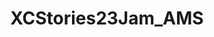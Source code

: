 ---
title: XCStories23Jam_AMS
redirect_to: https://jamboard.google.com/d/1g8vVRGWzMPjHjoaj6xtEeW1oIO6_FHIzjOpUOnnonQg/edit?usp=share_link
redirect_from: 
  - /XCStories23Jam_AMS
  - /xcstories23jam_ams
---